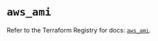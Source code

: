 # `aws_ami`

Refer to the Terraform Registry for docs: [`aws_ami`](https://registry.terraform.io/providers/hashicorp/aws/5.68.0/docs/resources/ami).
